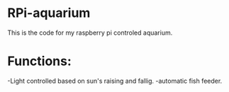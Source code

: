 RPi-aquarium
============
This is the code for my raspberry pi controled aquarium.

Functions:
============
-Light controlled based on sun's raising and fallig.
-automatic fish feeder.
